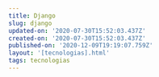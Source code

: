 ```yaml
---
title: Django
slug: django
updated-on: '2020-07-30T15:52:03.437Z'
created-on: '2020-07-30T15:52:03.437Z'
published-on: '2020-12-09T19:19:07.759Z'
layout: '[tecnologias].html'
tags: tecnologias
---
```



